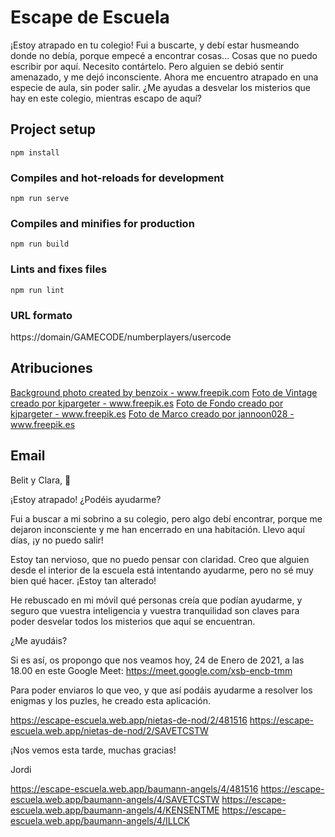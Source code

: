 # Escape de Escuela

¡Estoy atrapado en tu colegio! Fui a buscarte, y debí estar husmeando donde no debía, porque empecé a encontrar cosas...
Cosas que no puedo escribir por aquí. Necesito contártelo. Pero alguien se debió sentir amenazado, y me dejó inconsciente.
Ahora me encuentro atrapado en una especie de aula, sin poder salir. ¿Me ayudas a desvelar los misterios que hay en este
colegio, mientras escapo de aquí?


## Project setup
```
npm install
```

### Compiles and hot-reloads for development
```
npm run serve
```

### Compiles and minifies for production
```
npm run build
```

### Lints and fixes files
```
npm run lint
```

### URL formato

https://domain/GAMECODE/numberplayers/usercode

## Atribuciones

<a href='https://www.freepik.com/photos/background'>Background photo created by benzoix - www.freepik.com</a>
<a href='https://www.freepik.es/photos/vintage'>Foto de Vintage creado por kjpargeter - www.freepik.es</a>
<a href='https://www.freepik.es/photos/fondo'>Foto de Fondo creado por kjpargeter - www.freepik.es</a>
<a href='https://www.freepik.es/fotos/marco'>Foto de Marco creado por jannoon028 - www.freepik.es</a>

## Email

Belit y Clara, 👋

¡Estoy atrapado! ¿Podéis ayudarme?

Fui a buscar a mi sobrino a su colegio, pero algo debí encontrar, porque me dejaron inconsciente
y me han encerrado en una habitación. Llevo aquí días, ¡y no puedo salir!

Estoy tan nervioso, que no puedo pensar con claridad. Creo que alguien desde el interior de la escuela
está intentando ayudarme, pero no sé muy bien qué hacer. ¡Estoy tan alterado!

He rebuscado en mi móvil qué personas creía que podían ayudarme, y seguro que vuestra inteligencia y vuestra
tranquilidad son claves para poder desvelar todos los misterios que aquí se encuentran.

¿Me ayudáis?

Si es así, os propongo que nos veamos hoy, 24 de Enero de 2021, a las 18.00 en este Google Meet:
https://meet.google.com/xsb-encb-tmm

Para poder enviaros lo que veo, y que así podáis ayudarme a resolver los enigmas y los puzles, he creado
esta aplicación.

https://escape-escuela.web.app/nietas-de-nod/2/481516
https://escape-escuela.web.app/nietas-de-nod/2/SAVETCSTW

¡Nos vemos esta tarde, muchas gracias!

Jordi

https://escape-escuela.web.app/baumann-angels/4/481516
https://escape-escuela.web.app/baumann-angels/4/SAVETCSTW
https://escape-escuela.web.app/baumann-angels/4/KENSENTME
https://escape-escuela.web.app/baumann-angels/4/ILLCK
